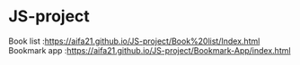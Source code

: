 # JS-project
Book list :https://aifa21.github.io/JS-project/Book%20list/Index.html
Bookmark app :https://aifa21.github.io/JS-project/Bookmark-App/index.html
